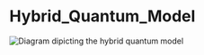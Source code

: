 # Hybrid_Quantum_Model
![Diagram dipicting the hybrid quantum model](https://github.com/AjayKrishnaDerebail/Hybrid_Quantum_Model/assets/85861443/1fafe0cc-8aef-4dd2-8db7-6b322629e2a7)
